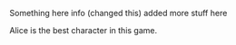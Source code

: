 Something here info (changed this)
added more stuff here

Alice is the best character in this game.
